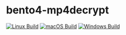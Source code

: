 # bento4-mp4decrypt
[![Linux Build](https://github.com/faojdoai324234s/bento4-mp4decrypt/actions/workflows/build_linux.yml/badge.svg)](https://github.com/faojdoai324234s/bento4-mp4decrypt/actions/workflows/build_linux.yml)
[![macOS Build](https://github.com/faojdoai324234s/bento4-mp4decrypt/actions/workflows/build_macos.yml/badge.svg)](https://github.com/faojdoai324234s/bento4-mp4decrypt/actions/workflows/build_macos.yml)
[![Windows Build](https://github.com/faojdoai324234s/bento4-mp4decrypt/actions/workflows/build_win.yml/badge.svg)](https://github.com/faojdoai324234s/bento4-mp4decrypt/actions/workflows/build_win.yml)
